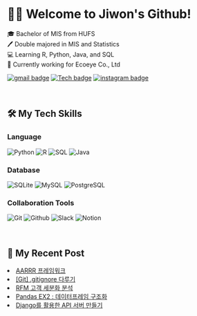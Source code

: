 <div align = left>
  
# 👨‍💻 Welcome to Jiwon's Github!

:mortar_board: Bachelor of MIS from HUFS   
:pen: Double majored in MIS and Statistics   
:computer: Learning R, Python, Java, and SQL  
💼 Currently working for Ecoeye Co., Ltd

[![gmail badge](https://img.shields.io/badge/-Gmail-b23121?style=for-the-badge&logo=Gmail&logoColor=white&link=mailto:donumm64@gmail.com)](mailto:donumm64@gmail.com) [![Tech badge](https://img.shields.io/badge/-Blog-24292E?style=for-the-badge&logo=github&logoColor=white&link=https://gonekng.github.io)](https://gonekng.github.io) [![instagram badge](https://img.shields.io/badge/-Instagram-dd2a7b?style=for-the-badge&logo=instagram&logoColor=white&link=https://www.instagram.com/gone_kng)](https://www.instagram.com/gone_kng)


<br />
<h2> 🛠️ My Tech Skills </h2>

### Language
![Python](https://img.shields.io/badge/-Python-3766AB?style=for-the-badge&logo=Python&logoColor=ffffff)
![R](https://img.shields.io/badge/-R-007FE0?style=for-the-badge&logo=R&logoColor=ffffff)
![SQL](https://img.shields.io/badge/-SQL-D24939?style=for-the-badge&logo=MSSQL&logoColor=ffffff)
![Java](https://img.shields.io/badge/-Java-E25A1C?style=for-the-badge&logo=Java&logoColor=ffffff)

### Database
![SQLite](https://img.shields.io/badge/-SQLite-003B57?style=for-the-badge&logo=SQLite&logoColor=ffffff)
![MySQL](https://img.shields.io/badge/-MySQL-4479A1?style=for-the-badge&logo=MySQL&logoColor=ffffff)
![PostgreSQL](https://img.shields.io/badge/-PostgreSQL-4169E1?style=for-the-badge&logo=PostgreSQL&logoColor=ffffff)

### Collaboration Tools
![Git](https://img.shields.io/badge/-Git-F05032?style=for-the-badge&logo=Git&logoColor=ffffff)
![Github](https://img.shields.io/badge/-Github-181717?style=for-the-badge&logo=Github&logoColor=ffffff)
![Slack](https://img.shields.io/badge/-Slack-4A154B?style=for-the-badge&logo=Slack&logoColor=ffffff)
![Notion](https://img.shields.io/badge/-Notion-3A3F49?style=for-the-badge&logo=Notion&logoColor=ffffff)

<br/>
<h2> 📑 My Recent Post </h2>
<li><a href="https://gonekng.github.io/2024/12/21/%EB%8D%B0%EC%9D%B4%ED%84%B0%EB%B6%84%EC%84%9D/AARRR/">AARRR 프레임워크</a></li>
<li><a href="https://gonekng.github.io/2024/12/16/etc/%5BGit%5D%20.gitignore%20%EB%8B%A4%EB%A3%A8%EA%B8%B0/">[Git] .gitignore 다루기</a></li>
<li><a href="https://gonekng.github.io/2024/12/09/%EB%8D%B0%EC%9D%B4%ED%84%B0%EB%B6%84%EC%84%9D/RFM/">RFM 고객 세분화 분석</a></li>
<li><a href="https://gonekng.github.io/2024/12/07/Python/Pandas/pandas_exercise2/">Pandas EX2 : 데이터프레임 구조화</a></li>
<li><a href="https://gonekng.github.io/2024/09/03/Python/Django/Django%EB%A5%BC%20%ED%99%9C%EC%9A%A9%ED%95%9C%20API%20%EC%84%9C%EB%B2%84%20%EB%A7%8C%EB%93%A4%EA%B8%B0/">Django를 활용한 API 서버 만들기</a></li>

<br/>

</div>

